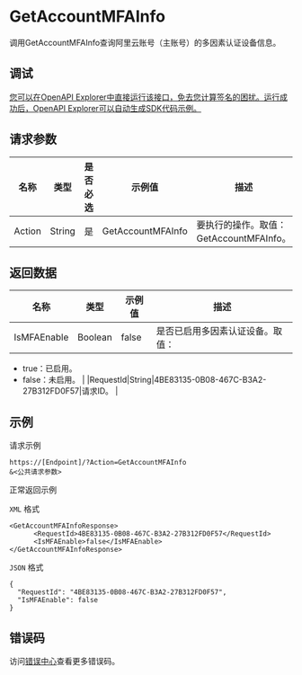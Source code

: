 # GetAccountMFAInfo

调用GetAccountMFAInfo查询阿里云账号（主账号）的多因素认证设备信息。

## 调试

[您可以在OpenAPI Explorer中直接运行该接口，免去您计算签名的困扰。运行成功后，OpenAPI Explorer可以自动生成SDK代码示例。](https://api.aliyun.com/#product=Ims&api=GetAccountMFAInfo&type=RPC&version=2019-08-15)

## 请求参数

|名称|类型|是否必选|示例值|描述|
|--|--|----|---|--|
|Action|String|是|GetAccountMFAInfo|要执行的操作。取值：GetAccountMFAInfo。 |

## 返回数据

|名称|类型|示例值|描述|
|--|--|---|--|
|IsMFAEnable|Boolean|false|是否已启用多因素认证设备。取值：

 -   true：已启用。
-   false：未启用。 |
|RequestId|String|4BE83135-0B08-467C-B3A2-27B312FD0F57|请求ID。 |

## 示例

请求示例

```
https://[Endpoint]/?Action=GetAccountMFAInfo
&<公共请求参数>
```

正常返回示例

`XML` 格式

```
<GetAccountMFAInfoResponse>
	  <RequestId>4BE83135-0B08-467C-B3A2-27B312FD0F57</RequestId>
	  <IsMFAEnable>false</IsMFAEnable>
</GetAccountMFAInfoResponse>
```

`JSON` 格式

```
{
  "RequestId": "4BE83135-0B08-467C-B3A2-27B312FD0F57",
  "IsMFAEnable": false
}
```

## 错误码

访问[错误中心](https://error-center.alibabacloud.com/status/product/Ims)查看更多错误码。

